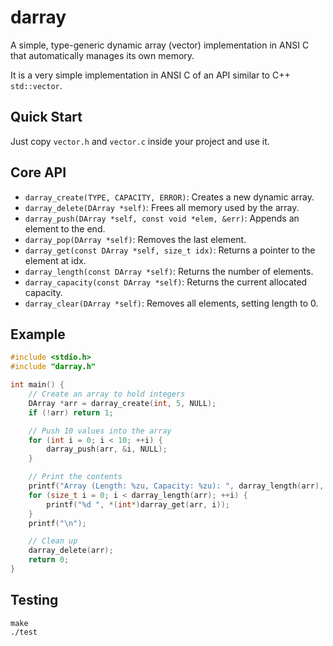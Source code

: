 # darray

A simple, type-generic dynamic array (vector) implementation in ANSI C that automatically manages its own memory.

It is a very simple implementation in ANSI C of an API similar to C++ `std::vector`.

## Quick Start
Just copy `vector.h` and `vector.c` inside your project and use it.

## Core API

- `darray_create(TYPE, CAPACITY, ERROR)`: Creates a new dynamic array.
- `darray_delete(DArray *self)`: Frees all memory used by the array.
- `darray_push(DArray *self, const void *elem, &err)`: Appends an element to the end.
- `darray_pop(DArray *self)`: Removes the last element.
- `darray_get(const DArray *self, size_t idx)`: Returns a pointer to the element at idx.
- `darray_length(const DArray *self)`: Returns the number of elements.
- `darray_capacity(const DArray *self)`: Returns the current allocated capacity.
- `darray_clear(DArray *self)`: Removes all elements, setting length to 0.


## Example

```c
#include <stdio.h>
#include "darray.h"

int main() {
    // Create an array to hold integers
    DArray *arr = darray_create(int, 5, NULL);
    if (!arr) return 1;

    // Push 10 values into the array
    for (int i = 0; i < 10; ++i) {
        darray_push(arr, &i, NULL);
    }

    // Print the contents
    printf("Array (Length: %zu, Capacity: %zu): ", darray_length(arr), darray_capacity(arr));
    for (size_t i = 0; i < darray_length(arr); ++i) {
        printf("%d ", *(int*)darray_get(arr, i));
    }
    printf("\n");

    // Clean up
    darray_delete(arr);
    return 0;
}
```

## Testing
```
make
./test
```


